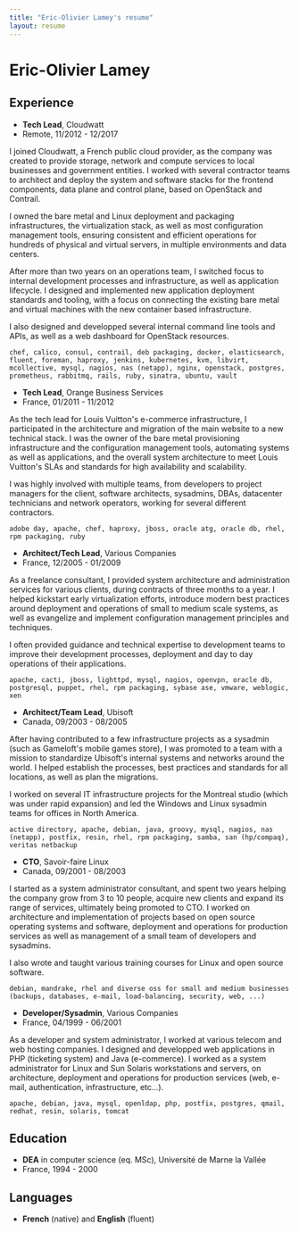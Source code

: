 ```yaml
---
title: "Eric-Olivier Lamey's resume"
layout: resume
---
```


# Eric-Olivier Lamey

## Experience

* __Tech Lead__, Cloudwatt
* Remote, 11/2012 - 12/2017

I joined Cloudwatt, a French public cloud provider, as the company was created to provide storage, network and compute services to local businesses and government entities. I worked with several contractor teams to architect and deploy the system and software stacks for the frontend components, data plane and control plane, based on OpenStack and Contrail.

I owned the bare metal and Linux deployment and packaging infrastructures, the virtualization stack, as well as most configuration management tools, ensuring consistent and efficient operations for hundreds of physical and virtual servers, in multiple environments and data centers.

After more than two years on an operations team, I switched focus to internal development processes and infrastructure, as well as application lifecycle. I designed and implemented new application deployment standards and tooling, with a focus on connecting the existing bare metal and virtual machines with the new container based infrastructure.

I also designed and developped several internal command line tools and APIs, as well as a web dashboard for OpenStack resources.

    chef, calico, consul, contrail, deb packaging, docker, elasticsearch, fluent, foreman, haproxy, jenkins, kubernetes, kvm, libvirt, mcollective, mysql, nagios, nas (netapp), nginx, openstack, postgres, prometheus, rabbitmq, rails, ruby, sinatra, ubuntu, vault

* __Tech Lead__, Orange Business Services
* France, 01/2011 - 11/2012

As the tech lead for Louis Vuitton's e-commerce infrastructure, I participated in the architecture and migration of the main website to a new technical stack. I was the owner of the bare metal provisioning infrastructure and the configuration management tools, automating systems as well as applications, and the overall system architecture to meet Louis Vuitton's SLAs and standards for high availability and scalability.

I was highly involved with multiple teams, from developers to project managers for the client, software architects, sysadmins, DBAs, datacenter technicians and network operators, working for several different contractors.

    adobe day, apache, chef, haproxy, jboss, oracle atg, oracle db, rhel, rpm packaging, ruby

* __Architect/Tech Lead__, Various Companies
* France, 12/2005 - 01/2009

As a freelance consultant, I provided system architecture and administration services for various clients, during contracts of three months to a year. I helped kickstart early virtualization efforts, introduce modern best practices around deployment and operations of small to medium scale systems, as well as evangelize and implement configuration management principles and techniques.

I often provided guidance and technical expertise to development teams to improve their development processes, deployment and day to day operations of their applications.

    apache, cacti, jboss, lighttpd, mysql, nagios, openvpn, oracle db, postgresql, puppet, rhel, rpm packaging, sybase ase, vmware, weblogic, xen

* __Architect/Team Lead__, Ubisoft
* Canada, 09/2003 - 08/2005

After having contributed to a few infrastructure projects as a sysadmin (such as Gameloft's mobile games store), I was promoted to a team with a mission to standardize Ubisoft's internal systems and networks around the world. I helped establish the processes, best practices and standards for all locations, as well as plan the migrations.

I worked on several IT infrastructure projects for the Montreal studio (which was under rapid expansion) and led the Windows and Linux sysadmin teams for offices in North America.

    active directory, apache, debian, java, groovy, mysql, nagios, nas (netapp), postfix, resin, rhel, rpm packaging, samba, san (hp/compaq), veritas netbackup

* __CTO__, Savoir-faire Linux
* Canada, 09/2001 - 08/2003

I started as a system administrator consultant, and spent two years helping the company grow from 3 to 10 people, acquire new clients and expand its range of services, ultimately being promoted to CTO. I worked on architecture and implementation of projects based on open source operating systems and software, deployment and operations for production services as well as management of a small team of developers and sysadmins.

I also wrote and taught various training courses for Linux and open source software.

    debian, mandrake, rhel and diverse oss for small and medium businesses (backups, databases, e-mail, load-balancing, security, web, ...)

* __Developer/Sysadmin__, Various Companies
* France, 04/1999 - 06/2001

As a developer and system administrator, I worked at various telecom and web hosting companies. I designed and developped web applications in PHP (ticketing system) and Java (e-commerce). I worked as a system administrator for Linux and Sun Solaris workstations and servers, on architecture, deployment and operations for production services (web, e-mail, authentication, infrastructure, etc...).

    apache, debian, java, mysql, openldap, php, postfix, postgres, qmail, redhat, resin, solaris, tomcat

## Education

* __DEA__ in computer science (eq. MSc), Université de Marne la Vallée
* France, 1994 - 2000

## Languages

* __French__ (native) and __English__ (fluent)
